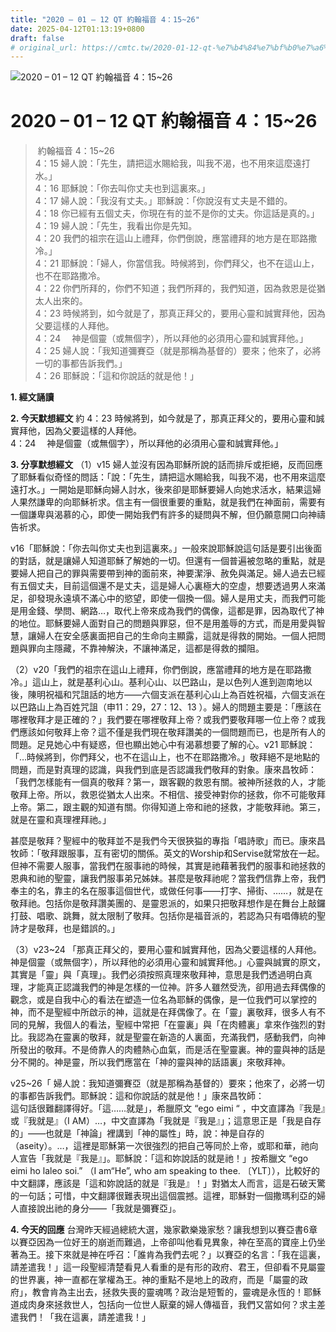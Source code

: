 ```yaml
---
title: "2020 – 01 – 12 QT 約翰福音 4：15~26"
date: 2025-04-12T01:13:19+0800
draft: false
# original_url: https://cmtc.tw/2020-01-12-qt-%e7%b4%84%e7%bf%b0%e7%a6%8f%e9%9f%b3-4%ef%bc%9a1526
---
```


![2020 – 01 – 12 QT 約翰福音 4：15\~26](/images/qt.jpg   "2020 – 01 – 12 QT 約翰福音 4：15\~26")

# 2020 – 01 – 12 QT 約翰福音 4：15\~26

>  約翰福音 4：15\~26  
> 4：15 婦人說：「先生，請把這水賜給我，叫我不渴，也不用來這麼遠打水。」  
> 4：16 耶穌說：「你去叫你丈夫也到這裏來。」  
> 4：17 婦人說：「我沒有丈夫。」耶穌說：「你說沒有丈夫是不錯的。  
> 4：18 你已經有五個丈夫，你現在有的並不是你的丈夫。你這話是真的。」  
> 4：19 婦人說：「先生，我看出你是先知。  
> 4：20 我們的祖宗在這山上禮拜，你們倒說，應當禮拜的地方是在耶路撒冷。」  
> 4：21 耶穌說：「婦人，你當信我。時候將到，你們拜父，也不在這山上，也不在耶路撒冷。  
> 4：22 你們所拜的，你們不知道；我們所拜的，我們知道，因為救恩是從猶太人出來的。  
> 4：23 時候將到，如今就是了，那真正拜父的，要用心靈和誠實拜他，因為父要這樣的人拜他。  
> 4：24 　神是個靈（或無個字），所以拜他的必須用心靈和誠實拜他。」  
> 4：25 婦人說：「我知道彌賽亞（就是那稱為基督的）要來；他來了，必將一切的事都告訴我們。」  
> 4：26 耶穌說：「這和你說話的就是他！」

**1. 經文誦讀**

**2.  今天默想經文**
約 4：23 時候將到，如今就是了，那真正拜父的，要用心靈和誠實拜他，因為父要這樣的人拜他。  
4：24 　神是個靈（或無個字），所以拜他的必須用心靈和誠實拜他。」

**3. 分享默想經文**
（1）v15 婦人並沒有因為耶穌所說的話而排斥或拒絕，反而回應了耶穌看似奇怪的問話：「說：「先生，請把這水賜給我，叫我不渴，也不用來這麼遠打水。」一開始是耶穌向婦人討水，後來卻是耶穌要婦人向她求活水，結果這婦人果然謙卑的向耶穌祈求。信主有一個很重要的重點，就是我們在神面前，需要有一個謙卑與渴慕的心，即使一開始我們有許多的疑問與不解，但仍願意開口向神禱告祈求。

v16「耶穌說：「你去叫你丈夫也到這裏來。」一般來說耶穌說這句話是要引出後面的對話，就是讓婦人知道耶穌了解她的一切。但還有一個普遍被忽略的重點，就是要婦人把自己的罪與需要帶到神的面前來，神要潔淨、赦免與滿足。婦人過去已經有五個丈夫，目前這個還不是丈夫，這是婦人心裏極大的空虛，想要透過男人來滿足，卻發現永遠填不滿心中的慾望，即使一個換一個。婦人是用丈夫，而我們可能是用金錢、學問、網路…，取代上帝來成為我們的偶像，這都是罪，因為取代了神的地位。耶穌要婦人面對自己的問題與罪惡，但不是用羞辱的方式，而是用愛與智慧，讓婦人在安全感裏面把自己的生命向主顯露，這就是得救的開始。一個人把問題與罪向主隱藏，不靠神解決，不讓神滿足，這都是得救的攔阻。

（2）v20「我們的祖宗在這山上禮拜，你們倒說，應當禮拜的地方是在耶路撒冷。」這山上，就是基利心山。基利心山、以巴路山，是以色列人進到迦南地以後，陳明祝福和咒詛話的地方——六個支派在基利心山上為百姓祝福，六個支派在以巴路山上為百姓咒詛（申11：29，27：12、13 ）。婦人的問題主要是：「應該在哪裡敬拜才是正確的？」我們要在哪裡敬拜上帝？或我們要敬拜哪一位上帝？或我們應該如何敬拜上帝？這不僅是我們現在敬拜讚美的一個問題而已，也是所有人的問題。足見她心中有疑惑，但也顯出她心中有渴慕想要了解的心。v21 耶穌說：「…時候將到，你們拜父，也不在這山上，也不在耶路撒冷。」敬拜絕不是地點的問題，而是對真理的認識，與我們到底是否認識我們敬拜的對象。康來昌牧師：「我們怎樣能有一個真的敬拜？第一，跟客觀的救恩有關。被神所拯救的人，才能敬拜上帝。所以，救恩從猶太人出來。不相信、接受神對你的拯救，你不可能敬拜上帝。第二，跟主觀的知道有關。你得知道上帝和祂的拯救，才能敬拜祂。第三，就是在靈和真理裡拜祂。」

甚麼是敬拜？聖經中的敬拜並不是我們今天很狹獈的專指「唱詩歌」而已。康來昌牧師：「敬拜跟服事，互有密切的關係。英文的Worship和Servise就常放在一起。但神不需要人服事，當我們在服事祂的時候，其實是祂藉著我們的服事和祂拯救的恩典和祂的聖靈，讓我們服事弟兄姊妹。甚麼是敬拜祂呢？當我們信靠上帝，我們奉主的名，靠主的名在服事這個世代，或做任何事——打字、掃街、……，就是在敬拜祂。包括你是敬拜讚美團的、是靈恩派的，如果只把敬拜想作是在舞台上敲鑼打鼓、唱歌、跳舞，就太限制了敬拜。包括你是福音派的，若認為只有唱傳統的聖詩才是敬拜，也是錯誤的。」

（3）v23\~24 「那真正拜父的，要用心靈和誠實拜他，因為父要這樣的人拜他。神是個靈（或無個字），所以拜他的必須用心靈和誠實拜他。」心靈與誠實的原文，其實是「靈」與「真理」。我們必須按照真理來敬拜神，意思是我們透過明白真理，才能真正認識我們的神是怎樣的一位神。許多人雖然受洗，卻用過去拜偶像的觀念，或是自我中心的看法在塑造一位名為耶穌的偶像，是一位我們可以掌控的神，而不是聖經中所啟示的神，這就是在拜偶像了。在「靈」裏敬拜，很多人有不同的見解，我個人的看法，聖經中常把「在靈裏」與「在肉體裏」拿來作強烈的對比。我認為在靈裏的敬拜，就是聖靈在新造的人裏面，充滿我們，感動我們，向神所發出的敬拜。不是倚靠人的肉體熱心血氣，而是活在聖靈裏。神的靈與神的話是分不開的。神是靈，所以我們應當在「神的靈與神的話語裏」來敬拜神。

v25\~26「 婦人說：我知道彌賽亞（就是那稱為基督的）要來；他來了，必將一切的事都告訴我們。耶穌說：這和你說話的就是他！」康來昌牧師：  
這句話很難翻譯得好。「這……就是」，希臘原文 “ego eimi “ ，中文直譯為『我是』或『我就是』（I AM）…，中文直譯為「我就是『我是』」；這意思正是「我是自存的」——也就是「神論」裡講到「神的屬性」時，說：神是自存的（aseity）。…，這裡是耶穌第一次很強烈的把自己等同於上帝，或耶和華，祂向人宣告「我就是『我是』」。耶穌說：「這和妳說話的就是祂！」按希臘文 “ego eimi ho laleo soi.” （I am“He”, who am speaking to thee. 〔YLT〕），比較好的中文翻譯，應該是「這和妳說話的就是『我是』！」對猶太人而言，這是石破天驚的一句話；可惜，中文翻譯很難表現出這個震撼。這裡，耶穌對一個撒瑪利亞的婦人直接說出祂的身分——「我就是彌賽亞」。

**4. 今天的回應**
台灣昨天經過總統大選，幾家歡樂幾家愁？讓我想到以賽亞書6章以賽亞因為一位好王的崩逝而難過，上帝卻叫他看見異象，神在至高的寶座上仍坐著為王。接下來就是神在呼召：「誰肯為我們去呢？」以賽亞的名言：「我在這裏，請差遣我！」這一段聖經清楚看見人看重的是有形的政府、君王，但卻看不見屬靈的世界裏，神一直都在掌權為王。神的重點不是地上的政府，而是「屬靈的政府」，教會肯為主出去，拯救失喪的靈魂嗎？政治是短暫的，靈魂是永恆的！耶穌道成肉身來拯救世人，包括向一位世人厭棄的婦人傳福音，我們又當如何？求主差遣我們！「我在這裏，請差遣我！」
